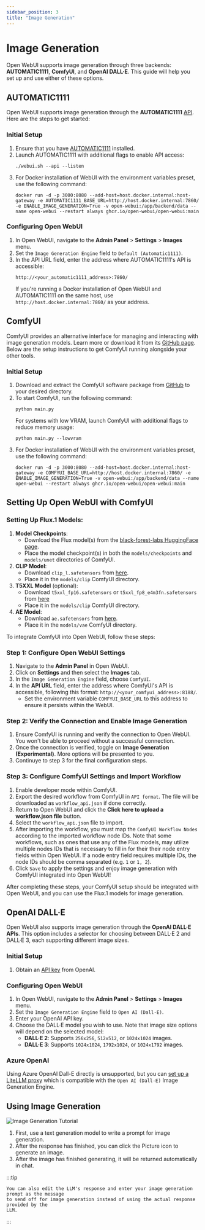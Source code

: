 ```yaml
---
sidebar_position: 3
title: "Image Generation"
---
```


# Image Generation

Open WebUI supports image generation through three backends: **AUTOMATIC1111**, **ComfyUI**, and **OpenAI DALL·E**. This guide will help you set up and use either of these options.

## AUTOMATIC1111

Open WebUI supports image generation through the **AUTOMATIC1111** [API](https://github.com/AUTOMATIC1111/stable-diffusion-webui/wiki/API). Here are the steps to get started:

### Initial Setup

1. Ensure that you have [AUTOMATIC1111](https://github.com/AUTOMATIC1111/stable-diffusion-webui) installed.
2. Launch AUTOMATIC1111 with additional flags to enable API access:
   ```
   ./webui.sh --api --listen
   ```
3. For Docker installation of WebUI with the environment variables preset, use the following command:
   ```
   docker run -d -p 3000:8080 --add-host=host.docker.internal:host-gateway -e AUTOMATIC1111_BASE_URL=http://host.docker.internal:7860/ -e ENABLE_IMAGE_GENERATION=True -v open-webui:/app/backend/data --name open-webui --restart always ghcr.io/open-webui/open-webui:main
   ```

### Configuring Open WebUI

1. In Open WebUI, navigate to the **Admin Panel** > **Settings** > **Images** menu.
2. Set the `Image Generation Engine` field to `Default (Automatic1111)`.
3. In the API URL field, enter the address where AUTOMATIC1111's API is accessible:
   ```
   http://<your_automatic1111_address>:7860/
   ```
   If you're running a Docker installation of Open WebUI and AUTOMATIC1111 on the same host, use `http://host.docker.internal:7860/` as your address.

## ComfyUI

ComfyUI provides an alternative interface for managing and interacting with image generation models. Learn more or download it from its [GitHub page](https://github.com/comfyanonymous/ComfyUI). Below are the setup instructions to get ComfyUI running alongside your other tools.

### Initial Setup

1. Download and extract the ComfyUI software package from [GitHub](https://github.com/comfyanonymous/ComfyUI) to your desired directory.
2. To start ComfyUI, run the following command:
   ```
   python main.py
   ```
   For systems with low VRAM, launch ComfyUI with additional flags to reduce memory usage:
   ```
   python main.py --lowvram
   ```
3. For Docker installation of WebUI with the environment variables preset, use the following command:
   ```
   docker run -d -p 3000:8080 --add-host=host.docker.internal:host-gateway -e COMFYUI_BASE_URL=http://host.docker.internal:7860/ -e ENABLE_IMAGE_GENERATION=True -v open-webui:/app/backend/data --name open-webui --restart always ghcr.io/open-webui/open-webui:main
   ```

## Setting Up Open WebUI with ComfyUI

### Setting Up Flux.1 Models:

1. **Model Checkpoints**:
	* Download the Flux model(s) from the [black-forest-labs HuggingFace page](https://huggingface.co/black-forest-labs).
	* Place the model checkpoint(s) in both the `models/checkpoints` and `models/unet` directories of ComfyUI.
2. **CLIP Model**:
	* Download `clip_l.safetensors` from [here](https://huggingface.co/comfyanonymous/flux_text_encoders/tree/main).
	* Place it in the `models/clip` ComfyUI directory.
3. **T5XXL Model** (optional):
	* Download `t5xxl_fp16.safetensors` or `t5xxl_fp8_e4m3fn.safetensors` from [here](https://huggingface.co/comfyanonymous/flux_text_encoders/tree/main)
	* Place it in the `models/clip` ComfyUI directory.
4. **AE Model**:
	* Download `ae.safetensors` from [here](https://huggingface.co/black-forest-labs/FLUX.1-schnell/blob/main/ae.safetensors).
	* Place it in the `models/vae` ComfyUI directory.

To integrate ComfyUI into Open WebUI, follow these steps:

### Step 1: Configure Open WebUI Settings

1. Navigate to the **Admin Panel** in Open WebUI.
2. Click on **Settings** and then select the **Images** tab.
3. In the `Image Generation Engine` field, choose `ComfyUI`.
4. In the **API URL** field, enter the address where ComfyUI's API is accessible, following this format: `http://<your_comfyui_address>:8188/`. 
   - Set the environment variable `COMFYUI_BASE_URL` to this address to ensure it persists within the WebUI.

### Step 2: Verify the Connection and Enable Image Generation

1. Ensure ComfyUI is running and verify the connection to Open WebUI. You won't be able to proceed without a successful connection.
2. Once the connection is verified, toggle on **Image Generation (Experimental)**. More options will be presented to you.
3. Continuye to step 3 for the final configuration steps.

### Step 3: Configure ComfyUI Settings and Import Workflow

1. Enable developer mode within ComfyUI.
2. Export the desired workflow from ComfyUI in `API format`. The file will be downloaded as `workflow_api.json` if done correctly.
3. Return to Open WebUI and click the **Click here to upload a workflow.json file** button.
4. Select the `workflow_api.json` file to import.
5. After importing the workflow, you must map the `ComfyUI Workflow Nodes` according to the imported workflow node IDs. Note that some workflows, such as ones that use any of the Flux models, may utilize multiple nodes IDs that is necessary to fill in for their their node entry fields within Open WebUI. If a node entry field requires multiple IDs, the node IDs should be comma separated (e.g. `1` or `1, 2`).
7. Click `Save` to apply the settings and enjoy image generation with ComfyUI integrated into Open WebUI!

After completing these steps, your ComfyUI setup should be integrated with Open WebUI, and you can use the Flux.1 models for image generation.

## OpenAI DALL·E

Open WebUI also supports image generation through the **OpenAI DALL·E APIs**. This option includes a selector for choosing between DALL·E 2 and DALL·E 3, each supporting different image sizes.

### Initial Setup

1. Obtain an [API key](https://platform.openai.com/api-keys) from OpenAI.

### Configuring Open WebUI

1. In Open WebUI, navigate to the **Admin Panel** > **Settings** > **Images** menu.
2. Set the `Image Generation Engine` field to `Open AI (Dall-E)`.
3. Enter your OpenAI API key.
4. Choose the DALL·E model you wish to use. Note that image size options will depend on the selected model:
   - **DALL·E 2**: Supports `256x256`, `512x512`, or `1024x1024` images.
   - **DALL·E 3**: Supports `1024x1024`, `1792x1024`, or `1024x1792` images.

### Azure OpenAI

Using Azure OpenAI Dall-E directly is unsupported, but you can [set up a LiteLLM proxy](https://litellm.vercel.app/docs/image_generation) which is compatible with the `Open AI (Dall-E)` Image Generation Engine.

## Using Image Generation

![Image Generation Tutorial](/img/tutorial_image_generation.png)

1. First, use a text generation model to write a prompt for image generation.
2. After the response has finished, you can click the Picture icon to generate an image.
3. After the image has finished generating, it will be returned automatically in chat.

:::tip

    You can also edit the LLM's response and enter your image generation prompt as the message
    to send off for image generation instead of using the actual response provided by the
    LLM.

:::
